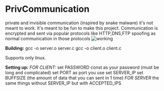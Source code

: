 # PrivCommunication

private and invisible communication (inspired by snake malware)
it's not meant to work. it's meant to be fun to make this project.
Communication is encrypted and sent via popular protocols like HTTP,DNS,FTP spoofing as normal communication in those protocols
![working](https://github.com/github/docs/actions/workflows/main.yml/badge.svg?event=push)

**Building:**
gcc -o server.o server.c
gcc -o client.o client.c

Supports only linux.

**Setting up:**
*FOR CLIENT:*
set PASSWORD const as your password (must be long and complicated)
set PORT as port you use
set SERVER_IP
set BUFFSIZE (the amount of data that you can sent in 1 time)
*FOR SERVER*
the same things without SERVER_IP but with ACCEPTED_IPS
